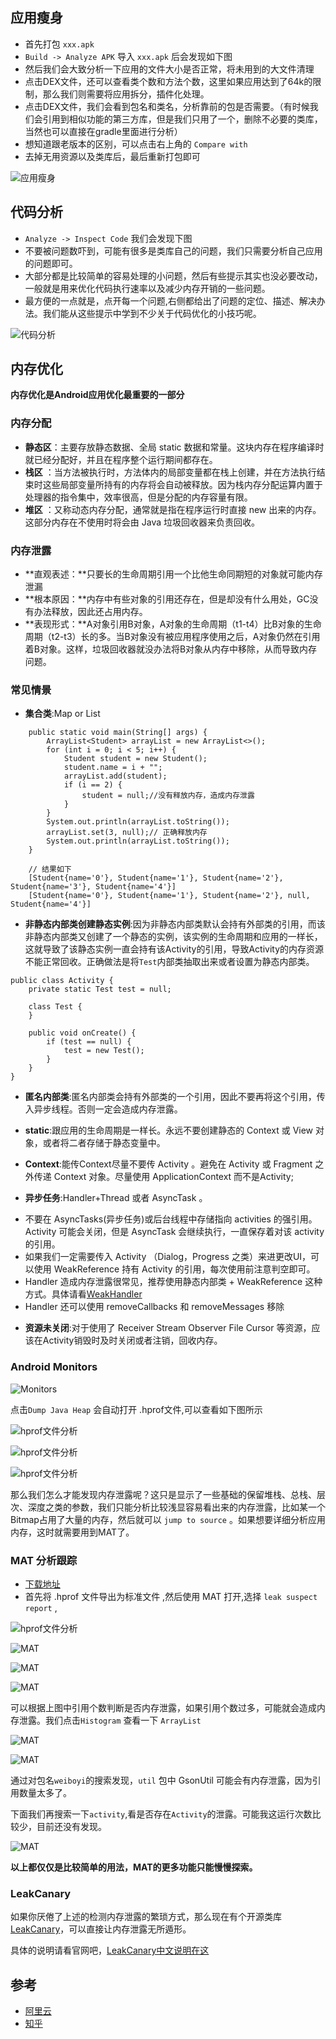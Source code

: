 
## 应用瘦身

- 首先打包 `xxx.apk`
- `Build -> Analyze APK` 导入 `xxx.apk` 后会发现如下图
- 然后我们会大致分析一下应用的文件大小是否正常，将未用到的大文件清理
- 点击DEX文件，还可以查看类个数和方法个数，这里如果应用达到了64k的限制，那么我们则需要将应用拆分，插件化处理。
- 点击DEX文件，我们会看到包名和类名，分析靠前的包是否需要。（有时候我们会引用到相似功能的第三方库，但是我们只用了一个，删除不必要的类库，当然也可以直接在gradle里面进行分析）
- 想知道跟老版本的区别，可以点击右上角的 `Compare with`
- 去掉无用资源以及类库后，最后重新打包即可 

![应用瘦身](https://wangyuchao.oss-cn-beijing.aliyuncs.com/blog/program/android-analyze.png)

## 代码分析
- `Analyze -> Inspect Code` 我们会发现下图
- 不要被问题数吓到，可能有很多是类库自己的问题，我们只需要分析自己应用的问题即可。
- 大部分都是比较简单的容易处理的小问题，然后有些提示其实也没必要改动，一般就是用来优化代码执行速率以及减少内存开销的一些问题。
- 最方便的一点就是，点开每一个问题,右侧都给出了问题的定位、描述、解决办法。我们能从这些提示中学到不少关于代码优化的小技巧呢。

![代码分析](https://wangyuchao.oss-cn-beijing.aliyuncs.com/blog/program/android-inspect-code.png)

## 内存优化

**内存优化是Android应用优化最重要的一部分**

### 内存分配
- **静态区**：主要存放静态数据、全局 static 数据和常量。这块内存在程序编译时就已经分配好，并且在程序整个运行期间都存在。
- **栈区** ：当方法被执行时，方法体内的局部变量都在栈上创建，并在方法执行结束时这些局部变量所持有的内存将会自动被释放。因为栈内存分配运算内置于处理器的指令集中，效率很高，但是分配的内存容量有限。
- **堆区** ：又称动态内存分配，通常就是指在程序运行时直接 new 出来的内存。这部分内存在不使用时将会由 Java 垃圾回收器来负责回收。

### 内存泄露
- **直观表述：**只要长的生命周期引用一个比他生命同期短的对象就可能内存泄漏
- **根本原因：**内存中有些对象的引用还存在，但是却没有什么用处，GC没有办法释放，因此还占用内存。
- **表现形式：**A对象引用B对象，A对象的生命周期（t1-t4）比B对象的生命周期（t2-t3）长的多。当B对象没有被应用程序使用之后，A对象仍然在引用着B对象。这样，垃圾回收器就没办法将B对象从内存中移除，从而导致内存问题。

### 常见情景
- **集合类**:Map or List
```
    public static void main(String[] args) {
        ArrayList<Student> arrayList = new ArrayList<>();
        for (int i = 0; i < 5; i++) {
            Student student = new Student();
            student.name = i + "";
            arrayList.add(student);
            if (i == 2) {
                student = null;//没有释放内存，造成内存泄露
            }
        }
        System.out.println(arrayList.toString());
        arrayList.set(3, null);// 正确释放内存
        System.out.println(arrayList.toString());
    }
    
    // 结果如下
    [Student{name='0'}, Student{name='1'}, Student{name='2'}, Student{name='3'}, Student{name='4'}]
    [Student{name='0'}, Student{name='1'}, Student{name='2'}, null, Student{name='4'}]
```

- **非静态内部类创建静态实例**:因为非静态内部类默认会持有外部类的引用，而该非静态内部类又创建了一个静态的实例，该实例的生命周期和应用的一样长，这就导致了该静态实例一直会持有该Activity的引用，导致Activity的内存资源不能正常回收。正确做法是将`Test`内部类抽取出来或者设置为静态内部类。
```
public class Activity {
    private static Test test = null;

    class Test {
    }

    public void onCreate() {
        if (test == null) {
            test = new Test();
        }
    }
}
```

- **匿名内部类**:匿名内部类会持有外部类的一个引用，因此不要再将这个引用，传入异步线程。否则一定会造成内存泄露。

- **static**:跟应用的生命周期是一样长。永远不要创建静态的 Context 或 View 对象，或者将二者存储于静态变量中。

- **Context**:能传Context尽量不要传 Activity 。避免在 Activity 或 Fragment 之外传递 Context 对象。尽量使用 ApplicationContext 而不是Activity;

- **异步任务**:Handler+Thread 或者 AsyncTask 。
 + 不要在 AsyncTasks(异步任务)或后台线程中存储指向 activities 的强引用。Activity 可能会关闭，但是 AsyncTask 会继续执行，一直保存着对该 activity 的引用。
 + 如果我们一定需要传入 Activity （Dialog，Progress 之类）来进更改UI，可以使用 WeakReference 持有 Activity 的引用，每次使用前注意判空即可。 
 + Handler 造成内存泄露很常见，推荐使用静态内部类 + WeakReference 这种方式。具体请看[WeakHandler](https://github.com/badoo/android-weak-handler)
 + Handler 还可以使用 removeCallbacks 和 removeMessages 移除

- **资源未关闭**:对于使用了 Receiver Stream Observer File Cursor 等资源，应该在Activity销毁时及时关闭或者注销，回收内存。

### Android Monitors

![Monitors](https://wangyuchao.oss-cn-beijing.aliyuncs.com/blog/program/android-monitor.png)

点击`Dump Java Heap` 会自动打开 .hprof文件,可以查看如下图所示

![hprof文件分析](https://wangyuchao.oss-cn-beijing.aliyuncs.com/blog/program/android-hprof.png)

![hprof文件分析](https://wangyuchao.oss-cn-beijing.aliyuncs.com/blog/program/android-hprof2.png)

![hprof文件分析](https://wangyuchao.oss-cn-beijing.aliyuncs.com/blog/program/android-hprof3.png)

那么我们怎么才能发现内存泄露呢？这只是显示了一些基础的保留堆栈、总栈、层次、深度之类的参数，我们只能分析比较浅显容易看出来的内存泄露，比如某一个Bitmap占用了大量的内存，然后就可以 `jump to source` 。如果想要详细分析应用内存，这时就需要用到MAT了。

### MAT 分析跟踪
- [下载地址](http://www.eclipse.org/mat/downloads.php)
- 首先将 .hprof 文件导出为标准文件 ,然后使用 MAT 打开,选择 `leak suspect report` ,

![hprof文件分析](https://wangyuchao.oss-cn-beijing.aliyuncs.com/blog/program/android-hprof4.png)

![MAT](https://wangyuchao.oss-cn-beijing.aliyuncs.com/blog/program/android-mat.png)

![MAT](https://wangyuchao.oss-cn-beijing.aliyuncs.com/blog/program/android-mat2.png)

![MAT](https://wangyuchao.oss-cn-beijing.aliyuncs.com/blog/program/android-mat3.png)

可以根据上图中引用个数判断是否内存泄露，如果引用个数过多，可能就会造成内存泄露。我们点击`Histogram` 查看一下 `ArrayList`

![MAT](https://wangyuchao.oss-cn-beijing.aliyuncs.com/blog/program/android-mat4.png)

![MAT](https://wangyuchao.oss-cn-beijing.aliyuncs.com/blog/program/android-mat5.png)

通过对包名`weiboyi`的搜索发现，`util` 包中 GsonUtil 可能会有内存泄露，因为引用数量太多了。

下面我们再搜索一下`activity`,看是否存在`Activity`的泄露。可能我这运行次数比较少，目前还没有发现。

![MAT](https://wangyuchao.oss-cn-beijing.aliyuncs.com/blog/program/android-mat6.png)

**以上都仅仅是比较简单的用法，MAT的更多功能只能慢慢探索。**

### LeakCanary

如果你厌倦了上述的检测内存泄露的繁琐方式，那么现在有个开源类库[LeakCanary](https://github.com/square/leakcanary)，可以直接让内存泄露无所遁形。

具体的说明请看官网吧，[LeakCanary中文说明在这](https://www.liaohuqiu.net/cn/posts/leak-canary-read-me/)

## 参考
- [阿里云](https://yq.aliyun.com/articles/3009)
- [知乎](https://zhuanlan.zhihu.com/p/24262346)